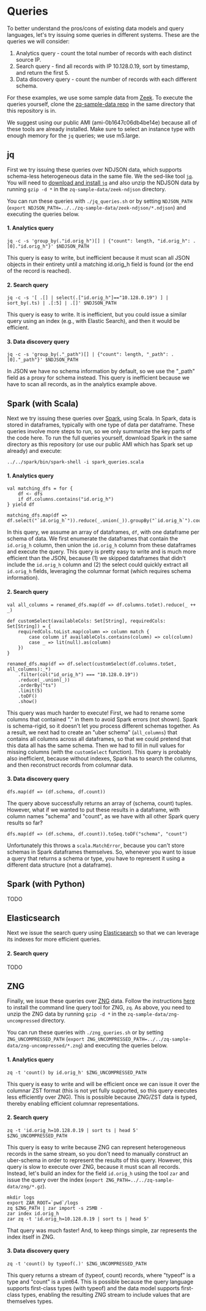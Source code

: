 # Queries
To better understand the pros/cons of existing data models and query languages, let's try issuing some queries in different systems. These are the queries we will consider:

1. Analytics query - count the total number of records with each distinct source IP.
2. Search query - find all records with IP 10.128.0.19, sort by timestamp, and return the first 5.
3. Data discovery query - count the number of records with each different schema.

For these examples, we use some sample data from [Zeek](https://zeek.org/). To execute the queries yourself, clone the [zq-sample-data repo](https://github.com/brimsec/zq-sample-data) in the same directory that this repository is in.

We suggest using our public AMI (ami-0b1647c06db4be14e) because all of these tools are already installed. Make sure to select an instance type with enough memory for the `jq` queries; we use m5.large.


## jq

First we try issuing these queries over NDJSON data, which supports schema-less heterogeneous data in the same file. We the sed-like tool [`jq`](https://stedolan.github.io/jq/). You will need to [download and install `jq`](https://stedolan.github.io/jq/download/) and also unzip the NDJSON data by running `gzip -d *` in the `zq-sample-data/zeek-ndjson` directory.

You can run these queries with `./jq_queries.sh` or by setting `NDJSON_PATH` (`export NDJSON_PATH=../../zq-sample-data/zeek-ndjson/*.ndjson`) and executing the queries below.

#### 1. Analytics query

`jq -c -s 'group_by(."id.orig_h")[] | {"count": length, "id.orig_h": .[0]."id.orig_h"}' $NDJSON_PATH`

This query is easy to write, but inefficient because it must scan all JSON objects in their entirety until a matching id.orig_h field is found (or the end of the record is reached).


#### 2. Search query

`jq -c -s '[ .[] | select(.["id.orig_h"]=="10.128.0.19") ] | sort_by(.ts) | .[:5] | .[]' $NDJSON_PATH`

This query is easy to write. It is inefficient, but you could issue a similar query using an index (e.g., with Elastic Search), and then it would be efficient.


#### 3. Data discovery query

`jq -c -s 'group_by(."_path")[] | {"count": length, "_path": .[0]."_path"}' $NDJSON_PATH`

In JSON we have no schema information by default, so we use the "_path" field as a proxy for schema instead. This query is inefficient because we have to scan all records, as in the analytics example above.


## Spark (with Scala)

Next we try issuing these queries over [Spark](https://spark.apache.org/), using Scala. In Spark, data is stored in dataframes, typically with one type of data per dataframe. These queries involve more steps to run, so we only summarize the key parts of the code here. To run the full queries yourself, download Spark in the same directory as this repository (or use our public AMI which has Spark set up already) and execute:

`../../spark/bin/spark-shell -i spark_queries.scala`

#### 1. Analytics query

```
val matching_dfs = for {
    df <- dfs
    if df.columns.contains("id.orig_h")
} yield df

matching_dfs.map(df => df.select("`id.orig_h`")).reduce(_.union(_)).groupBy("`id.orig_h`").count().show()
```
In this query, we assume an array of dataframes, `df`, with one dataframe per schema of data. We first enumerate the dataframes that contain the `id.orig_h` column, then union the `id.orig_h` column from these dataframes and execute the query. This query is pretty easy to write and is much more efficient than the JSON, because (1) we skipped dataframes that didn't include the `id.orig_h` column and (2) the select could quickly extract all `id.orig_h` fields, leveraging the columnar format (which requires schema information).

#### 2. Search query

```
val all_columns = renamed_dfs.map(df => df.columns.toSet).reduce(_ ++ _)

def customSelect(availableCols: Set[String], requiredCols: Set[String]) = {
    requiredCols.toList.map(column => column match {
        case column if availableCols.contains(column) => col(column)
        case _ => lit(null).as(column)
    })
}

renamed_dfs.map(df => df.select(customSelect(df.columns.toSet, all_columns):_*)
    .filter(col("id_orig_h") === "10.128.0.19"))
    .reduce(_.union(_))
    .orderBy("ts")
    .limit(5)
    .toDF()
    .show()
```
This query was much harder to execute! First, we had to rename some columns that contained "." in them to avoid Spark errors (not shown). Spark is schema-rigid, so it doesn't let you process different schemas together. As a result, we next had to create an "uber schema" (`all_columns`) that contains all columns across all dataframes, so that we could pretend that this data all has the same schema. Then we had to fill in null values for missing columns (with the `customSelect` function). This query is probably also inefficient, because without indexes, Spark has to search the columns, and then reconstruct records from columnar data.


#### 3. Data discovery query

`dfs.map(df => (df.schema, df.count))`

The query above successfully returns an array of (schema, count) tuples. However, what if we wanted to put these results in a dataframe, with column names "schema" and "count", as we have with all other Spark query results so far?

`dfs.map(df => (df.schema, df.count)).toSeq.toDF("schema", "count")`

Unfortunately this throws a `scala.MatchError`, because you can't store schemas in Spark dataframes themselves. So, whenever you want to issue a query that returns a schema or type, you have to represent it using a different data structure (not a dataframe).


## Spark (with Python)

TODO


## Elasticsearch

Next we issue the search query using [Elasticsearch](https://www.elastic.co/) so that we can leverage its indexes for more efficient queries.

#### 2. Search query

TODO


## ZNG
Finally, we issue these queries over [ZNG](https://github.com/brimsec/zq/blob/master/zng/docs/spec.md) data. Follow the instructions [here](https://github.com/brimsec/zq) to install the command line query tool for ZNG, `zq`. As above, you need to unzip the ZNG data by running `gzip -d *` in the `zq-sample-data/zng-uncompressed` directory.

You can run these queries with `./zng_queries.sh` or by setting `ZNG_UNCOMPRESSED_PATH` (`export ZNG_UNCOMPRESSED_PATH=../../zq-sample-data/zng-uncompressed/*.zng`) and executing the queries below.

#### 1. Analytics query

`zq -t 'count() by id.orig_h' $ZNG_UNCOMPRESSED_PATH`

This query is easy to write and will be efficient once we can issue it over the columnar ZST format (this is not yet fully supported, so this query executes less efficiently over ZNG). This is possible because ZNG/ZST data is typed, thereby enabling efficient columnar representations.


#### 2. Search query

`zq -t 'id.orig_h=10.128.0.19 | sort ts | head 5' $ZNG_UNCOMPRESSED_PATH`

This query is easy to write because ZNG can represent heterogeneous records in the same stream, so you don't need to manually construct an uber-schema in order to represent the results of this query. However, this query is slow to execute over ZNG, because it must scan all records. Instead, let's build an index for the field `id.orig_h` using the tool `zar` and issue the query over the index (`export ZNG_PATH=../../zq-sample-data/zng/*.gz`).

```
mkdir logs
export ZAR_ROOT=`pwd`/logs
zq $ZNG_PATH | zar import -s 25MB -
zar index id.orig_h
zar zq -t 'id.orig_h=10.128.0.19 | sort ts | head 5'
```
That query was much faster! And, to keep things simple, zar represents the index itself in ZNG.


#### 3. Data discovery query

`zq -t 'count() by typeof(.)' $ZNG_UNCOMPRESSED_PATH`

This query returns a stream of (typeof, count) records, where "typeof" is a type and "count" is a uint64. This is possible because the query language supports first-class types (with typeof) and the data model supports first-class types, enabling the resulting ZNG stream to include values that are themselves types.

